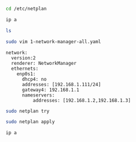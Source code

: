 ```bash
cd /etc/netplan
```

```bash
ip a
```

```bash
ls
```

```bash
sudo vim 1-network-manager-all.yaml
```

```text
network:
  version:2
  renderer: NetworkManager
  ethernets:
    enp0s1: 
      dhcp4: no
      addresses: [192.168.1.111/24]
      gateway4: 192.168.1.1
      nameservers:
          addresses: [192.168.1.2,192.168.1.3]
```

```bash
sudo netplan try
```

```bash
sudo netplan apply
```

```bash
ip a
```